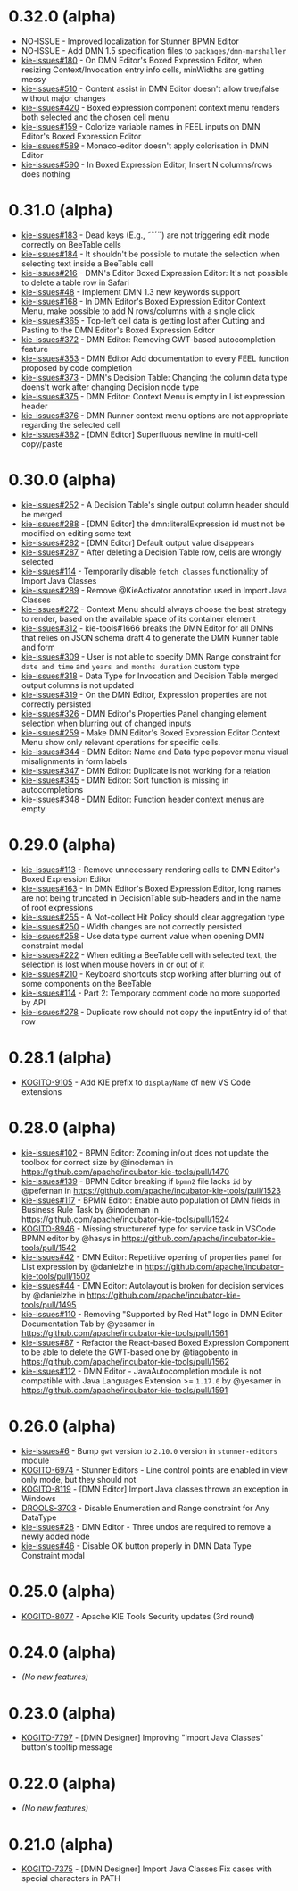 <!--
   Licensed to the Apache Software Foundation (ASF) under one
   or more contributor license agreements.  See the NOTICE file
   distributed with this work for additional information
   regarding copyright ownership.  The ASF licenses this file
   to you under the Apache License, Version 2.0 (the
   "License"); you may not use this file except in compliance
   with the License.  You may obtain a copy of the License at
     http://www.apache.org/licenses/LICENSE-2.0
   Unless required by applicable law or agreed to in writing,
   software distributed under the License is distributed on an
   "AS IS" BASIS, WITHOUT WARRANTIES OR CONDITIONS OF ANY
   KIND, either express or implied.  See the License for the
   specific language governing permissions and limitations
   under the License.
-->

# 0.32.0 (alpha)

- NO-ISSUE - Improved localization for Stunner BPMN Editor
- NO-ISSUE - Add DMN 1.5 specification files to `packages/dmn-marshaller`
- [kie-issues#180](https://github.com/apache/incubator-kie-issues/issues/180) - On DMN Editor's Boxed Expression Editor, when resizing Context/Invocation entry info cells, minWidths are getting messy
- [kie-issues#510](https://github.com/apache/incubator-kie-issues/issues/510) - Content assist in DMN Editor doesn't allow true/false without major changes
- [kie-issues#420](https://github.com/apache/incubator-kie-issues/issues/420) - Boxed expression component context menu renders both selected and the chosen cell menu
- [kie-issues#159](https://github.com/apache/incubator-kie-issues/issues/159) - Colorize variable names in FEEL inputs on DMN Editor's Boxed Expression Editor
- [kie-issues#589](https://github.com/apache/incubator-kie-issues/issues/589) - Monaco-editor doesn't apply colorisation in DMN Editor
- [kie-issues#590](https://github.com/apache/incubator-kie-issues/issues/590) - In Boxed Expression Editor, Insert N columns/rows does nothing

# 0.31.0 (alpha)

- [kie-issues#183](https://github.com/apache/incubator-kie-issues/issues/183) - Dead keys (E.g., ˜ˆ´¨) are not triggering edit mode correctly on BeeTable cells
- [kie-issues#184](https://github.com/apache/incubator-kie-issues/issues/184) - It shouldn't be possible to mutate the selection when selecting text inside a BeeTable cell
- [kie-issues#216](https://github.com/apache/incubator-kie-issues/issues/216) - DMN's Editor Boxed Expression Editor: It's not possible to delete a table row in Safari
- [kie-issues#48](https://github.com/apache/incubator-kie-issues/issues/48) - Implement DMN 1.3 new keywords support
- [kie-issues#168](https://github.com/apache/incubator-kie-issues/issues/168) - In DMN Editor's Boxed Expression Editor Context Menu, make possible to add N rows/columns with a single click
- [kie-issues#365](https://github.com/apache/incubator-kie-issues/issues/365) - Top-left cell data is getting lost after Cutting and Pasting to the DMN Editor's Boxed Expression Editor
- [kie-issues#372](https://github.com/apache/incubator-kie-issues/issues/372) - DMN Editor: Removing GWT-based autocompletion feature
- [kie-issues#353](https://github.com/apache/incubator-kie-issues/issues/353) - DMN Editor Add documentation to every FEEL function proposed by code completion
- [kie-issues#373](https://github.com/apache/incubator-kie-issues/issues/373) - DMN's Decision Table: Changing the column data type doens't work after changing Decision node type
- [kie-issues#375](https://github.com/apache/incubator-kie-issues/issues/375) - DMN Editor: Context Menu is empty in List expression header
- [kie-issues#376](https://github.com/apache/incubator-kie-issues/issues/376) - DMN Runner context menu options are not appropriate regarding the selected cell
- [kie-issues#382](https://github.com/apache/incubator-kie-issues/issues/382) - [DMN Editor] Superfluous newline in multi-cell copy/paste

# 0.30.0 (alpha)

- [kie-issues#252](https://github.com/apache/incubator-kie-issues/issues/252) - A Decision Table's single output column header should be merged
- [kie-issues#288](https://github.com/apache/incubator-kie-issues/issues/288) - [DMN Editor] the dmn:literalExpression id must not be modified on editing some text
- [kie-issues#282](https://github.com/apache/incubator-kie-issues/issues/282) - [DMN Editor] Default output value disappears
- [kie-issues#287](https://github.com/apache/incubator-kie-issues/issues/287) - After deleting a Decision Table row, cells are wrongly selected
- [kie-issues#114](https://github.com/apache/incubator-kie-issues/issues/114) - Temporarily disable `fetch classes` functionality of Import Java Classes
- [kie-issues#289](https://github.com/apache/incubator-kie-issues/issues/289) - Remove @KieActivator annotation used in Import Java Classes
- [kie-issues#272](https://github.com/apache/incubator-kie-issues/issues/272) - Context Menu should always choose the best strategy to render, based on the available space of its container element
- [kie-issues#312](https://github.com/apache/incubator-kie-issues/issues/312) - kie-tools#1666 breaks the DMN Editor for all DMNs that relies on JSON schema draft 4 to generate the DMN Runner table and form
- [kie-issues#309](https://github.com/apache/incubator-kie-issues/issues/309) - User is not able to specify DMN Range constraint for `date and time` and `years and months duration` custom type
- [kie-issues#318](https://github.com/apache/incubator-kie-issues/issues/318) - Data Type for Invocation and Decision Table merged output columns is not updated
- [kie-issues#319](https://github.com/apache/incubator-kie-issues/issues/319) - On the DMN Editor, Expression properties are not correctly persisted
- [kie-issues#326](https://github.com/apache/incubator-kie-issues/issues/326) - DMN Editor's Properties Panel changing element selection when blurring out of changed inputs
- [kie-issues#259](https://github.com/apache/incubator-kie-issues/issues/259) - Make DMN Editor's Boxed Expression Editor Context Menu show only relevant operations for specific cells.
- [kie-issues#344](https://github.com/apache/incubator-kie-issues/issues/344) - DMN Editor: Name and Data type popover menu visual misalignments in form labels
- [kie-issues#347](https://github.com/apache/incubator-kie-issues/issues/347) - DMN Editor: Duplicate is not working for a relation
- [kie-issues#345](https://github.com/apache/incubator-kie-issues/issues/345) - DMN Editor: Sort function is missing in autocompletions
- [kie-issues#348](https://github.com/apache/incubator-kie-issues/issues/348) - DMN Editor: Function header context menus are empty

# 0.29.0 (alpha)

- [kie-issues#113](https://github.com/apache/incubator-kie-issues/issues/113) - Remove unnecessary rendering calls to DMN Editor's Boxed Expression Editor
- [kie-issues#163](https://github.com/apache/incubator-kie-issues/issues/163) - In DMN Editor's Boxed Expression Editor, long names are not being truncated in DecisionTable sub-headers and in the name of root expressions
- [kie-issues#255](https://github.com/apache/incubator-kie-issues/issues/255) - A Not-collect Hit Policy should clear aggregation type
- [kie-issues#250](https://github.com/apache/incubator-kie-issues/issues/250) - Width changes are not correctly persisted
- [kie-issues#258](https://github.com/apache/incubator-kie-issues/issues/258) - Use data type current value when opening DMN constraint modal
- [kie-issues#222](https://github.com/apache/incubator-kie-issues/issues/222) - When editing a BeeTable cell with selected text, the selection is lost when mouse hovers in or out of it
- [kie-issues#210](https://github.com/apache/incubator-kie-issues/issues/210) - Keyboard shortcuts stop working after blurring out of some components on the BeeTable
- [kie-issues#114](https://github.com/apache/incubator-kie-issues/issues/114) - Part 2: Temporary comment code no more supported by API
- [kie-issues#278](https://github.com/apache/incubator-kie-issues/issues/278) - Duplicate row should not copy the inputEntry id of that row

# 0.28.1 (alpha)

- [KOGITO-9105](https://issues.redhat.com/browse/KOGITO-9105) - Add KIE prefix to `displayName` of new VS Code extensions

# 0.28.0 (alpha)

- [kie-issues#102](https://github.com/apache/incubator-kie-issues/issues/102) - BPMN Editor: Zooming in/out does not update the toolbox for correct size by @inodeman in https://github.com/apache/incubator-kie-tools/pull/1470
- [kie-issues#139](https://github.com/apache/incubator-kie-issues/issues/139) - BPMN Editor breaking if `bpmn2` file lacks `id` by @pefernan in https://github.com/apache/incubator-kie-tools/pull/1523
- [kie-issues#117](https://github.com/apache/incubator-kie-issues/issues/117) - BPMN Editor: Enable auto population of DMN fields in Business Rule Task by @inodeman in https://github.com/apache/incubator-kie-tools/pull/1524
- [KOGITO-8946](https://issues.redhat.com/browse/KOGITO-8946) - Missing structureref type for service task in VSCode BPMN editor by @hasys in https://github.com/apache/incubator-kie-tools/pull/1542
- [kie-issues#42](https://github.com/apache/incubator-kie-issues/issues/42) - DMN Editor: Repetitive opening of properties panel for List expression by @danielzhe in https://github.com/apache/incubator-kie-tools/pull/1502
- [kie-issues#44](https://github.com/apache/incubator-kie-issues/issues/44) - DMN Editor: Autolayout is broken for decision services by @danielzhe in https://github.com/apache/incubator-kie-tools/pull/1495
- [kie-issues#110](https://github.com/apache/incubator-kie-issues/issues/110) - Removing \"Supported by Red Hat\" logo in DMN Editor Documentation Tab by @yesamer in https://github.com/apache/incubator-kie-tools/pull/1561
- [kie-issues#87](https://github.com/apache/incubator-kie-issues/issues/87) - Refactor the React-based Boxed Expression Component to be able to delete the GWT-based one by @tiagobento in https://github.com/apache/incubator-kie-tools/pull/1562
- [kie-issues#112](https://github.com/apache/incubator-kie-issues/issues/112) - DMN Editor - JavaAutocompletion module is not compatible with Java Languages Extension >= `1.17.0` by @yesamer in https://github.com/apache/incubator-kie-tools/pull/1591

# 0.26.0 (alpha)

- [kie-issues#6](https://github.com/apache/incubator-kie-issues/issues/6) - Bump `gwt` version to `2.10.0` version in `stunner-editors` module
- [KOGITO-6974](https://issues.redhat.com/browse/KOGITO-6974) - Stunner Editors - Line control points are enabled in view only mode, but they should not
- [KOGITO-8119](https://issues.redhat.com/browse/KOGITO-8119) - [DMN Editor] Import Java classes thrown an exception in Windows
- [DROOLS-3703](https://issues.redhat.com/browse/DROOLS-3703) - Disable Enumeration and Range constraint for Any DataType
- [kie-issues#28](https://github.com/apache/incubator-kie-issues/issues/28) - DMN Editor - Three undos are required to remove a newly added node
- [kie-issues#46](https://github.com/apache/incubator-kie-issues/issues/46) - Disable OK button properly in DMN Data Type Constraint modal

# 0.25.0 (alpha)

- [KOGITO-8077](https://issues.redhat.com/browse/KOGITO-8077) - Apache KIE Tools Security updates (3rd round)

# 0.24.0 (alpha)

- _(No new features)_

# 0.23.0 (alpha)

- [KOGITO-7797](https://issues.redhat.com/browse/KOGITO-7797) - [DMN Designer] Improving \"Import Java Classes\" button's tooltip message

# 0.22.0 (alpha)

- _(No new features)_

# 0.21.0 (alpha)

- [KOGITO-7375](https://issues.redhat.com/browse/KOGITO-7375) - [DMN Designer] Import Java Classes Fix cases with special characters in PATH
